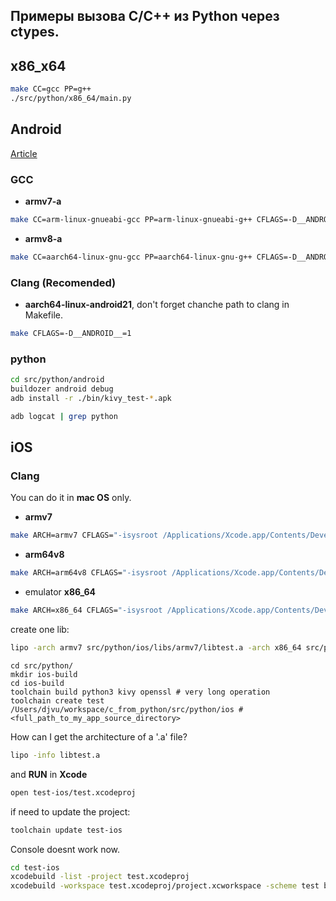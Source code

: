 ## Примеры вызова C/C++ из Python через ctypes.

## x86_x64
```bash
make CC=gcc PP=g++
./src/python/x86_64/main.py
```

## Android

[Article](https://habr.com/ru/post/656453/)

### GCC
 - **armv7-a**
```bash
make CC=arm-linux-gnueabi-gcc PP=arm-linux-gnueabi-g++ CFLAGS=-D__ANDROID__=1
```
 - **armv8-a**
```bash
make CC=aarch64-linux-gnu-gcc PP=aarch64-linux-gnu-g++ CFLAGS=-D__ANDROID__=1
```

### Clang (**Recomended**)
 - **aarch64-linux-android21**, don't forget chanche path to clang in Makefile.
```bash
make CFLAGS=-D__ANDROID__=1
```

### python
```bash
cd src/python/android
buildozer android debug
adb install -r ./bin/kivy_test-*.apk
```

```bash
adb logcat | grep python
```

## iOS

### Clang 
You can do it in **mac OS** only. 

 - **armv7**
```bash
make ARCH=armv7 CFLAGS="-isysroot /Applications/Xcode.app/Contents/Developer/Platforms/iPhoneOS.platform/Developer/SDKs/iPhoneOS.sdk"
```

 - **arm64v8**

```bash
make ARCH=arm64v8 CFLAGS="-isysroot /Applications/Xcode.app/Contents/Developer/Platforms/iPhoneOS.platform/Developer/SDKs/iPhoneOS.sdk"
```

 - emulator **x86_64**
```bash
make ARCH=x86_64 CFLAGS="-isysroot /Applications/Xcode.app/Contents/Developer/Platforms/iPhoneSimulator.platform/Developer/SDKs/iPhoneSimulator.sdk"
```

create one lib:
```bash
lipo -arch armv7 src/python/ios/libs/armv7/libtest.a -arch x86_64 src/python/ios/libs/x86_64/libtest.a  -create -output src/python/ios/libs/libtest.a
```

```
cd src/python/
mkdir ios-build
cd ios-build
toolchain build python3 kivy openssl # very long operation
toolchain create test /Users/djvu/workspace/c_from_python/src/python/ios #<full_path_to_my_app_source_directory>
```

How can I get the architecture of a '.a' file?
```bash
lipo -info libtest.a
```

and **RUN** in **Xcode**

```bash
open test-ios/test.xcodeproj
```

if need to update the project:
```bash
toolchain update test-ios
```


Console doesnt work now.
```bash
cd test-ios
xcodebuild -list -project test.xcodeproj
xcodebuild -workspace test.xcodeproj/project.xcworkspace -scheme test build
```



